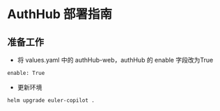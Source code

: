 # AuthHub 部署指南

## 准备工作

+   将 values.yaml 中的 authHub-web，authHub 的 enable 字段改为True

```bash
enable: True
```

+   更新环境

```bash
helm upgrade euler-copilot .
```

